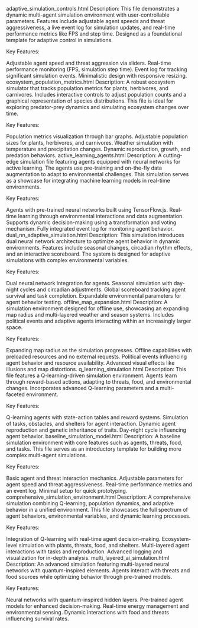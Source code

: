adaptive_simulation_controls.html
Description:
This file demonstrates a dynamic multi-agent simulation environment with user-controllable parameters. Features include adjustable agent speeds and threat aggressiveness, a live event log for simulation updates, and real-time performance metrics like FPS and step time. Designed as a foundational template for adaptive control in simulations.

Key Features:

Adjustable agent speed and threat aggression via sliders.
Real-time performance monitoring (FPS, simulation step time).
Event log for tracking significant simulation events.
Minimalistic design with responsive resizing.
ecosystem_population_metrics.html
Description:
A robust ecosystem simulator that tracks population metrics for plants, herbivores, and carnivores. Includes interactive controls to adjust population counts and a graphical representation of species distributions. This file is ideal for exploring predator-prey dynamics and simulating ecosystem changes over time.

Key Features:

Population metrics visualization through bar graphs.
Adjustable population sizes for plants, herbivores, and carnivores.
Weather simulation with temperature and precipitation changes.
Dynamic reproduction, growth, and predation behaviors.
active_learning_agents.html
Description:
A cutting-edge simulation file featuring agents equipped with neural networks for active learning. The agents use pre-training and on-the-fly data augmentation to adapt to environmental challenges. This simulation serves as a showcase for integrating machine learning models in real-time environments.

Key Features:

Agents with pre-trained neural networks built using TensorFlow.js.
Real-time learning through environmental interactions and data augmentation.
Supports dynamic decision-making using a transformation and voting mechanism.
Fully integrated event log for monitoring agent behavior.
dual_nn_adaptive_simulation.html
Description:
This simulation introduces dual neural network architecture to optimize agent behavior in dynamic environments. Features include seasonal changes, circadian rhythm effects, and an interactive scoreboard. The system is designed for adaptive simulations with complex environmental variables.

Key Features:

Dual neural network integration for agents.
Seasonal simulation with day-night cycles and circadian adjustments.
Global scoreboard tracking agent survival and task completion.
Expandable environmental parameters for agent behavior testing.
offline_map_expansion.html
Description:
A simulation environment designed for offline use, showcasing an expanding map radius and multi-layered weather and season systems. Includes political events and adaptive agents interacting within an increasingly larger space.

Key Features:

Expanding map radius as the simulation progresses.
Offline capabilities with preloaded resources and no external requests.
Political events influencing agent behavior and resource availability.
Advanced visual effects like illusions and map distortions.
q_learning_simulation.html
Description:
This file features a Q-learning-driven simulation environment. Agents learn through reward-based actions, adapting to threats, food, and environmental changes. Incorporates advanced Q-learning parameters and a multi-faceted environment.

Key Features:

Q-learning agents with state-action tables and reward systems.
Simulation of tasks, obstacles, and shelters for agent interaction.
Dynamic agent reproduction and genetic inheritance of traits.
Day-night cycle influencing agent behavior.
baseline_simulation_model.html
Description:
A baseline simulation environment with core features such as agents, threats, food, and tasks. This file serves as an introductory template for building more complex multi-agent simulations.

Key Features:

Basic agent and threat interaction mechanics.
Adjustable parameters for agent speed and threat aggressiveness.
Real-time performance metrics and an event log.
Minimal setup for quick prototyping.
comprehensive_simulation_environment.html
Description:
A comprehensive simulation combining Q-learning, population dynamics, and adaptive behavior in a unified environment. This file showcases the full spectrum of agent behaviors, environmental variables, and dynamic learning processes.

Key Features:

Integration of Q-learning with real-time agent decision-making.
Ecosystem-level simulation with plants, threats, food, and shelters.
Multi-layered agent interactions with tasks and reproduction.
Advanced logging and visualization for in-depth analysis.
multi_layered_ai_simulation.html
Description:
An advanced simulation featuring multi-layered neural networks with quantum-inspired elements. Agents interact with threats and food sources while optimizing behavior through pre-trained models.

Key Features:

Neural networks with quantum-inspired hidden layers.
Pre-trained agent models for enhanced decision-making.
Real-time energy management and environmental sensing.
Dynamic interactions with food and threats influencing survival rates.
